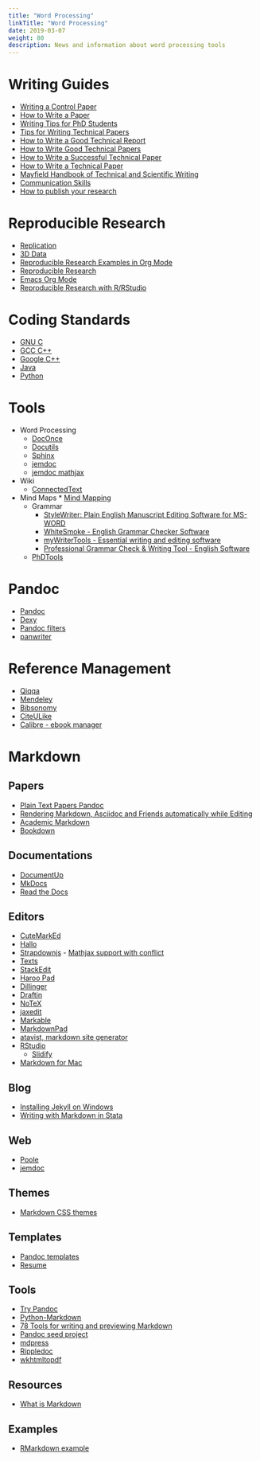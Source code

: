 ```yaml
---
title: "Word Processing"
linkTitle: "Word Processing"
date: 2019-03-07
weight: 80
description: News and information about word processing tools
---
```


# Writing Guides
* [Writing a Control Paper](http://www.ece.ucsb.edu/~hespanha/published/writingpapers.pdf)
* [How to Write a Paper](http://www-mech.eng.cam.ac.uk/mmd/ashby-paper-V6.pdf)
* [Writing Tips for PhD Students](http://faculty.chicagobooth.edu/john.cochrane/research/papers/phd_paper_writing.pdf)
* [Tips for Writing Technical Papers](http://infolab.stanford.edu/~widom/paper-writing.html)
* [How to Write a Good Technical Report](http://homepages.rpi.edu/~holguj2/CIVL2030/How_to_write_search/How_to_write_a_good_technical_report.pdf)
* [How to Write Good Technical Papers](http://www.fke.utm.my/blog/wp-content/uploads/2011/03/How-to-Write-Good-Technical-Papers-Prof-Marzuki.pdf)
* [How to Write a Successful Technical Paper](http://www.ics.uci.edu/~rickl/courses/ics-h197/technical-write-slitex.pdf)
* [How to Write a Technical Paper](http://inside.mines.edu/~mmyoung/phgn471/WrttnPsntatn.pdf)
* [Mayfield Handbook of Technical and Scientific Writing](http://www.mhhe.com/mayfieldpub/tsw/home.htm)
* [Communication Skills](http://www.cas.mcmaster.ca/~nedialk/COURSES/3I03/node6.html)
* [How to publish your research](http://www.youtube.com/playlist?list=PLe2tiLL2q02KGAb7IW5-u2zeJnX3wr4S3)

# Reproducible Research

* [Replication](http://ivory.idyll.org/blog/replication-i.html)
* [3D Data](http://207.245.165.89/applied-research/ncsa/8-an-overview-of-3d-data-content-file-formats-and-viewers.pdf)
* [Reproducible Research Examples in Org Mode](http://orgmode.org/worg/org-contrib/babel/uses.html#sec-6)
* [Reproducible Research](http://reproducibleresearch.net/index.php/RR_links)
* [Emacs Org Mode](http://www.emacswiki.org/cgi-bin/wiki/OrgMode)
* [Reproducible Research with R/RStudio](https://github.com/christophergandrud/Rep-Res-Book)

# Coding Standards

* [GNU C](http://www.gnu.org/prep/standards/standards.html)
* [GCC C++](http://gcc.gnu.org/wiki/CppConventions)
* [Google C++](http://google-styleguide.googlecode.com/svn/trunk/cppguide.xml)
* [Java](http://www.dmoz.org/Computers/Programming/Languages/Java/Coding_Standards/)
* [Python](http://www.python.org/dev/peps/pep-0008/)

# Tools

* Word Processing
    * [DocOnce](https://github.com/hplgit/doconce)
    * [Docutils](http://docutils.sourceforge.net/)
    * [Sphinx](http://sphinx-doc.org/)
    * [jemdoc](http://jemdoc.jaboc.net/)
    * [jemdoc mathjax](https://github.com/wsshin/jemdoc_mathjax)
* Wiki
    * [ConnectedText](http://www.connectedtext.com/)
* Mind Maps
      * [Mind Mapping](http://www.mind-mapping.org/)
  * Grammar
      * [StyleWriter: Plain English Manuscript Editing Software for
        MS-WORD](http://www.stylewriter-usa.com/stylewriter-free-download.php)
      * [WhiteSmoke - English Grammar Checker
        Software](http://www.whitesmoke.com/)
      * [myWriterTools - Essential writing and editing
        software](http://www.mywritertools.com/)
      * [Professional Grammar Check & Writing Tool - English
        Software](http://www.englishsoftware.org/)
  * [PhDTools](http://phdtools.blogspot.ca/)

# Pandoc

* [Pandoc](http://johnmacfarlane.net/pandoc/)
* [Dexy](http://www.dexy.it/docs/what-is-dexy.html)
* [Pandoc filters](https://github.com/jgm/pandocfilters)
* [panwriter](https://panwriter.com/)

# Reference Management

* [Qiqqa](http://www.qiqqa.com/)
* [Mendeley](http://www.mendeley.com/)
* [Bibsonomy](http://www.bibsonomy.org/)
* [CiteULike](http://www.citeulike.org)
* [Calibre - ebook manager](http://calibre-ebook.com/)

# Markdown
## Papers

* [Plain Text Papers Pandoc](http://kieranhealy.org/blog/archives/2014/01/23/plain-text/)
* [Rendering Markdown, Asciidoc and Friends automatically while Editing](http://noone.org/blog/English/Computer/Web/Rendering%20Markdown,%20Asciidoc%20and%20Friends%20automatically%20while%20Editing.futile)
* [Academic Markdown](https://github.com/smathot/academicmarkdown)
* [Bookdown](https://bookdown.org)

## Documentations

* [DocumentUp](http://documentup.com/)
* [MkDocs](http://www.mkdocs.org/)
* [Read the Docs](https://readthedocs.org/)

## Editors

* [CuteMarkEd](https://cloose.github.io/CuteMarkEd/)
* [Hallo](http://hallojs.org/)
* [Strapdownjs](http://strapdownjs.com/) - [Mathjax support with conflict](https://gist.github.com/memeplex/6309540)
* [Texts](http://www.texts.io/)
* [StackEdit](https://stackedit.io)
* [Haroo Pad](http://pad.haroopress.com/)
* [Dillinger](http://dillinger.io/)
* [Draftin](http://draftin.com)
* [NoTeX](https://notex.ch/)
* [jaxedit](http://jaxedit.com/mark/)
* [Markable](http://markable.in/)
* [MarkdownPad](http://markdownpad.com/)
* [atavist, markdown site generator](https://npmjs.org/package/atavist)
* [RStudio](https://www.rstudio.com/)
    * [Slidify](http://slidify.org/index.html)
* [Markdown for Mac](http://mac.appstorm.net/roundups/productivity-roundups/35-markdown-apps-for-the-mac/)

## Blog

* [Installing Jekyll on Windows](http://thedustytome.blogspot.ca/2014/02/getting-jekyll-up-and-running-on-windows.html)
* [Writing with Markdown in Stata](http://haghish.com/statistics/stata-blog/reproducible-research/dynamic_documents/markdown.php)

## Web

* [Poole](https://bitbucket.org/obensonne/poole)
* [jemdoc](http://jemdoc.jaboc.net/index.html)

## Themes

* [Markdown CSS themes](https://github.com/jasonm23/markdown-css-themes)

## Templates

* [Pandoc templates](https://github.com/jgm/pandoc-templates)
* [Resume](http://cmwelsh.com/beautiful-resumes-with-markdown-and-latex)

## Tools

* [Try Pandoc](http://johnmacfarlane.net/pandoc/try/)
* [Python-Markdown](http://pythonhosted.org//Markdown/index.html)
* [78 Tools for writing and previewing Markdown](http://mashable.com/2013/06/24/markdown-tools/)
* [Pandoc seed project](https://github.com/Dashed/pandoc-seed-project)
* [mdpress](http://documentup.com/egonschiele/mdpress/)
* [Rippledoc](http://www.unexpected-vortices.com/sw/rippledoc/index.html)
* [wkhtmltopdf](http://wkhtmltopdf.org/)

## Resources

* [What is Markdown](http://whatismarkdown.com/)

## Examples

* [RMarkdown example](https://github.com/bbest/rmarkdown-example)
